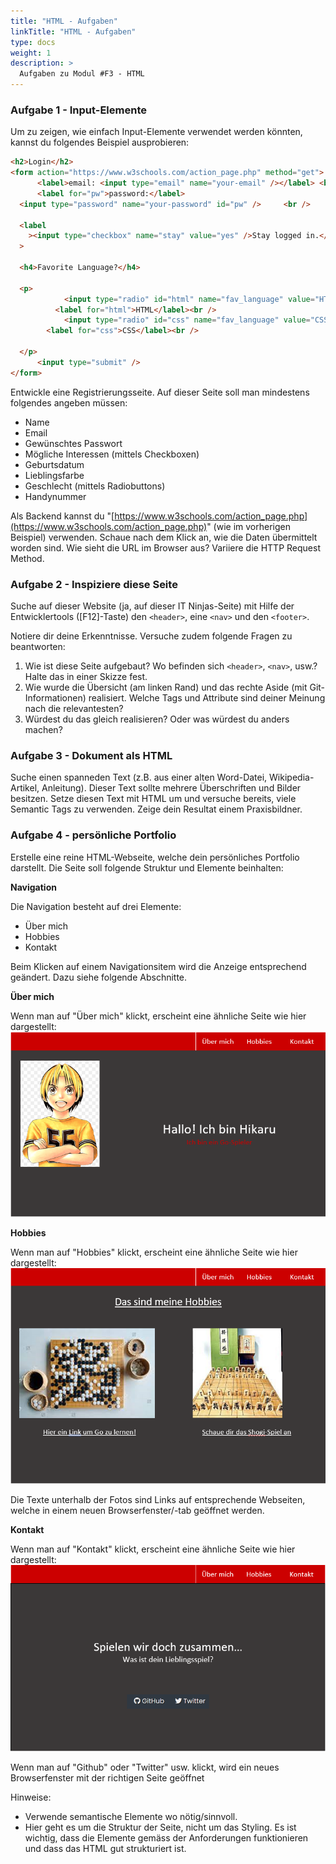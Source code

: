 ```yaml
---
title: "HTML - Aufgaben"
linkTitle: "HTML - Aufgaben"
type: docs
weight: 1
description: >
  Aufgaben zu Modul #F3 - HTML
---
```


### Aufgabe 1 - Input-Elemente

Um zu zeigen, wie einfach Input-Elemente verwendet werden könnten, kannst du folgendes Beispiel ausprobieren:

```html
<h2>Login</h2>
<form action="https://www.w3schools.com/action_page.php" method="get">
      <label>email: <input type="email" name="your-email" /></label> <br />
      <label for="pw">password:</label>
  <input type="password" name="your-password" id="pw" />     <br />
     
  <label
    ><input type="checkbox" name="stay" value="yes" />Stay logged in.</label
  >
     
  <h4>Favorite Language?</h4>
     
  <p>
            <input type="radio" id="html" name="fav_language" value="HTML" />  
          <label for="html">HTML</label><br />
            <input type="radio" id="css" name="fav_language" value="CSS" />    
        <label for="css">CSS</label><br />
       
  </p>
      <input type="submit" />
</form>
```

Entwickle eine Registrierungsseite. Auf dieser Seite soll man mindestens folgendes angeben müssen:

- Name
- Email
- Gewünschtes Passwort
- Mögliche Interessen (mittels Checkboxen)
- Geburtsdatum
- Lieblingsfarbe
- Geschlecht (mittels Radiobuttons)
- Handynummer

Als Backend kannst du "[https://www.w3schools.com/action_page.php](https://www.w3schools.com/action_page.php)" (wie im vorherigen Beispiel) verwenden. Schaue nach dem Klick an, wie die Daten übermittelt worden sind. Wie sieht die URL im Browser aus? Variiere die HTTP Request Method.

### Aufgabe 2 - Inspiziere diese Seite

Suche auf dieser Website (ja, auf dieser IT Ninjas-Seite) mit Hilfe der Entwicklertools ([F12]-Taste) den `<header>`, eine `<nav>` und den `<footer>`.

Notiere dir deine Erkenntnisse. Versuche zudem folgende Fragen zu beantworten:

1. Wie ist diese Seite aufgebaut? Wo befinden sich `<header>`, `<nav>`, usw.? Halte das in einer Skizze fest.
2. Wie wurde die Übersicht (am linken Rand) und das rechte Aside (mit Git-Informationen) realisiert. Welche Tags und Attribute sind deiner Meinung nach die relevantesten?
3. Würdest du das gleich realisieren? Oder was würdest du anders machen?

### Aufgabe 3 - Dokument als HTML

Suche einen spanneden Text (z.B. aus einer alten Word-Datei, Wikipedia-Artikel, Anleitung). Dieser Text sollte mehrere Überschriften und Bilder besitzen. Setze diesen Text mit HTML um und versuche bereits, viele Semantic Tags zu verwenden. Zeige dein Resultat einem Praxisbildner.

### Aufgabe 4 - persönliche Portfolio

Erstelle eine reine HTML-Webseite, welche dein persönliches Portfolio darstellt.
Die Seite soll folgende Struktur und Elemente beinhalten:

**Navigation**

Die Navigation besteht auf drei Elemente:

- Über mich
- Hobbies
- Kontakt

Beim Klicken auf einem Navigationsitem wird die Anzeige entsprechend geändert. Dazu siehe folgende Abschnitte.

**Über mich**

Wenn man auf "Über mich" klickt, erscheint eine ähnliche Seite wie hier dargestellt:  
![](images/about.png)

**Hobbies**

Wenn man auf "Hobbies" klickt, erscheint eine ähnliche Seite wie hier dargestellt:  
![](images/hobbies.png)

Die Texte unterhalb der Fotos sind Links auf entsprechende Webseiten, welche in einem neuen Browserfenster/-tab geöffnet werden.

**Kontakt**

Wenn man auf "Kontakt" klickt, erscheint eine ähnliche Seite wie hier dargestellt:  
![](images/kontakt.png)

Wenn man auf "Github" oder "Twitter" usw. klickt, wird ein neues Browserfenster mit der richtigen Seite geöffnet

Hinweise:

- Verwende semantische Elemente wo nötig/sinnvoll.
- Hier geht es um die Struktur der Seite, nicht um das Styling. Es ist wichtig, dass die Elemente gemäss der Anforderungen funktionieren und dass das HTML gut strukturiert ist.
